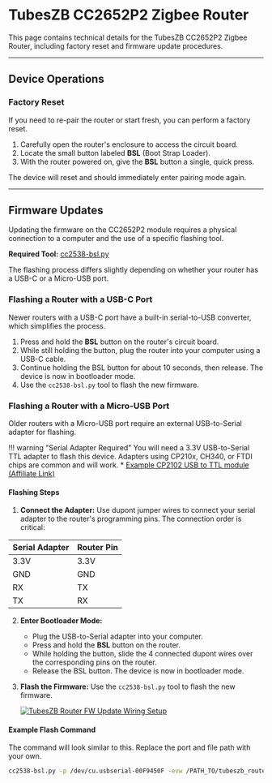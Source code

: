 # TubesZB CC2652P2 Zigbee Router

This page contains technical details for the TubesZB CC2652P2 Zigbee Router, including factory reset and firmware update procedures.

---

## Device Operations

### Factory Reset

If you need to re-pair the router or start fresh, you can perform a factory reset.

1.  Carefully open the router's enclosure to access the circuit board.
2.  Locate the small button labeled **BSL** (Boot Strap Loader).
3.  With the router powered on, give the **BSL** button a single, quick press.

The device will reset and should immediately enter pairing mode again.

---

## Firmware Updates

Updating the firmware on the CC2652P2 module requires a physical connection to a computer and the use of a specific flashing tool.

**Required Tool:** [cc2538-bsl.py](https://github.com/JelmerT/cc2538-bsl)

The flashing process differs slightly depending on whether your router has a USB-C or a Micro-USB port.

### Flashing a Router with a USB-C Port

Newer routers with a USB-C port have a built-in serial-to-USB converter, which simplifies the process.

1.  Press and hold the **BSL** button on the router's circuit board.
2.  While still holding the button, plug the router into your computer using a USB-C cable.
3.  Continue holding the BSL button for about 10 seconds, then release. The device is now in bootloader mode.
4.  Use the `cc2538-bsl.py` tool to flash the new firmware.

### Flashing a Router with a Micro-USB Port

Older routers with a Micro-USB port require an external USB-to-Serial adapter for flashing.

!!! warning "Serial Adapter Required"
    You will need a 3.3V USB-to-Serial TTL adapter to flash this device. Adapters using CP210x, CH340, or FTDI chips are common and will work.
    * [Example CP2102 USB to TTL module (Affiliate Link)](https://amzn.to/3HjQ7bx)

#### Flashing Steps

1.  **Connect the Adapter:** Use dupont jumper wires to connect your serial adapter to the router's programming pins. The connection order is critical:

| Serial Adapter | Router Pin |
| :------------- | :--------- |
| 3.3V           | 3.3V       |
| GND            | GND        |
| RX             | TX         |
| TX             | RX         |

2.  **Enter Bootloader Mode:**
    * Plug the USB-to-Serial adapter into your computer.
    * Press and hold the **BSL** button on the router.
    * While holding the button, slide the 4 connected dupont wires over the corresponding pins on the router.
    * Release the BSL button. The device is now in bootloader mode.

3.  **Flash the Firmware:** Use the `cc2538-bsl.py` tool to flash the new firmware.

    [![TubesZB Router FW Update Wiring Setup](https://github.com/tube0013/tube_gateways/raw/main/images/youtube--OCORSnwCDtw-c05b58ac6eb4c4700831b2b3070cd403.jpeg)](https://youtu.be/OCORSnwCDtw "TubesZB Router FW Update Wiring Setup")

#### Example Flash Command

The command will look similar to this. Replace the port and file path with your own.

```bash
cc2538-bsl.py -p /dev/cu.usbserial-00F9450F -evw /PATH_TO/tubeszb_router_20220111.hex